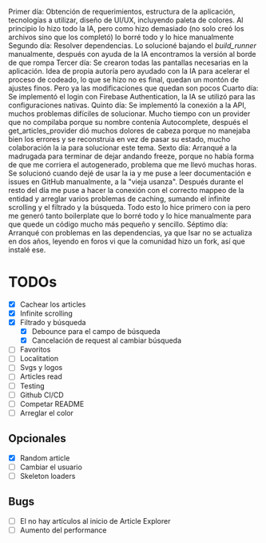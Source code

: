 Primer día: Obtención de requerimientos, estructura de la aplicación, tecnologías a utilizar, diseño de UI/UX, incluyendo paleta de colores. Al principio lo hizo todo la IA, pero como hizo demasiado (no solo creó los archivos sino que los completó) lo borré todo y lo hice manualmente
Segundo día: Resolver dependencias. Lo solucioné bajando el _build_runner_ manualmente, después con ayuda de la IA encontramos la versión al borde de que rompa
Tercer día: Se crearon todas las pantallas necesarias en la aplicación. Idea de propia autoría pero ayudado con la IA para acelerar el proceso de codeado, lo que se hizo no es final, quedan un montón de ajustes finos. Pero ya las modificaciones que quedan son pocos
Cuarto día: Se implementó el login con Firebase Authentication, la IA se utilizó para las configuraciones nativas.
Quinto día: Se implementó la conexión a la API, muchos problemas difíciles de solucionar. Mucho tiempo con un provider que no compilaba porque su nombre contenía Autocomplete, después el get_articles_provider dió muchos dolores de cabeza porque no manejaba bien los errores y se reconstruia en vez de pasar su estado, mucho colaboración la ia para solucionar este tema.
Sexto día: Arranqué a la madrugada para terminar de dejar andando freeze, porque no había forma de que me corriera el autogenerado, problema que me llevó muchas horas. Se solucionó cuando dejé de usar la ia y me puse a leer documentación e issues en GitHub manualmente, a la "vieja usanza". Después durante el resto del día me puse a hacer la conexión con el correcto mappeo de la entidad y arreglar varios problemas de caching, sumando el infinite scrolling y el filtrado y la búsqueda. Todo esto lo hice primero con ia pero me generó tanto boilerplate que lo borré todo y lo hice manualmente para que quede un código mucho más pequeño y sencillo.
Séptimo día: Arranqué con problemas en las dependencias, ya que Isar no se actualiza en dos años, leyendo en foros vi que la comunidad hizo un fork, así que instalé ese.


# TODOs
 - [x] Cachear los articles
 - [x] Infinite scrolling
 - [x] Filtrado y búsqueda
    - [x] Debounce para el campo de búsqueda
    - [x] Cancelación de request al cambiar búsqueda
 - [ ] Favoritos
 - [ ] Localitation
 - [ ] Svgs y logos
 - [ ] Articles read
 - [ ] Testing
 - [ ] Github CI/CD
 - [ ] Competar README
 - [ ] Arreglar el color

 ## Opcionales
 - [x] Random article
 - [ ] Cambiar el usuario
 - [ ] Skeleton loaders

 ## Bugs
 - [ ] El no hay artículos al inicio de Article Explorer
 - [ ] Aumento del performance